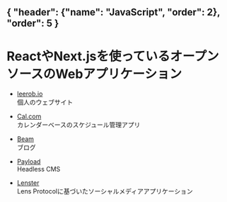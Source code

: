 { "header": {"name": "JavaScript", "order": 2}, "order": 5 }
---
# ReactやNext.jsを使っているオープンソースのWebアプリケーション

* [leerob.io](https://github.com/leerob/leerob.io)  
個人のウェブサイト

* [Cal.com](https://github.com/calcom/cal.com)  
カレンダーベースのスケジュール管理アプリ

* [Beam](https://github.com/planetscale/beam)  
ブログ

* [Payload](https://github.com/payloadcms/payload)  
Headless CMS

* [Lenster](https://github.com/lensterxyz/lenster)  
Lens Protocolに基づいたソーシャルメディアアプリケーション